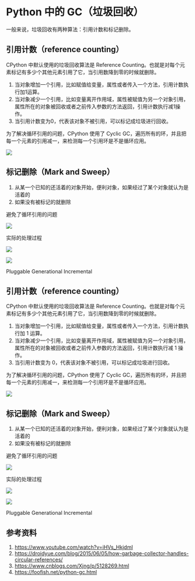 # Python 中的 GC（垃圾回收）

<!--
ID: 3ca590b0-b794-4e38-80bf-111b554db3ce
Status: publish
Date: 2018-07-19T08:52:00
Modified: 2020-05-16T11:20:16
wp_id: 667
-->

一般来说，垃圾回收有两种算法：引用计数和标记删除。


## 引用计数（reference counting）

CPython 中默认使用的垃圾回收算法是 Reference Counting。也就是对每个元素标记有多少个其他元素引用了它，当引用数降到零的时候就删除。

1. 当对象增加一个引用，比如赋值给变量，属性或者传入一个方法，引用计数执行加1运算。
2. 当对象减少一个引用，比如变量离开作用域，属性被赋值为另一个对象引用，属性所在的对象被回收或者之前传入参数的方法返回，引用计数执行减1操作。
3. 当引用计数变为0，代表该对象不被引用，可以标记成垃圾进行回收。

为了解决循环引用的问题，CPython 使用了 Cyclic GC，遍历所有的环，并且把每一个元素的引用减一，来检测每一个引用环是不是循环应用。

![](https://tva1.sinaimg.cn/large/006tKfTcly1ftg5mu2087j30we0i6gv5.jpg)


## 标记删除（Mark and Sweep）

1. 从某一个已知的还活着的对象开始，便利对象，如果经过了某个对象就认为是活着的
2. 如果没有被标记的就删除

避免了循环引用的问题

![](https://tva1.sinaimg.cn/large/006tKfTcly1ftf9x2kejlj30wo0ic11s.jpg)


实际的处理过程

![](https://tva1.sinaimg.cn/large/006tKfTcly1ftfa55k2e7j30wi0ick3k.jpg)

![](https://tva1.sinaimg.cn/large/006tKfTcly1ftfa6amfmmj30wc0iedr8.jpg)

Pluggable
Generational
Incremental


## 引用计数（reference counting）

CPython 中默认使用的垃圾回收算法是 Reference Counting。也就是对每个元素标记有多少个其他元素引用了它，当引用数降到零的时候就删除。

1. 当对象增加一个引用，比如赋值给变量，属性或者传入一个方法，引用计数执行加 1 运算。
2. 当对象减少一个引用，比如变量离开作用域，属性被赋值为另一个对象引用，属性所在的对象被回收或者之前传入参数的方法返回，引用计数执行减 1 操作。
3. 当引用计数变为 0，代表该对象不被引用，可以标记成垃圾进行回收。

为了解决循环引用的问题，CPython 使用了 Cyclic GC，遍历所有的环，并且把每一个元素的引用减一，来检测每一个引用环是不是循环应用。

![](https://tva1.sinaimg.cn/large/006tKfTcly1ftg5mu2087j30we0i6gv5.jpg)

## 标记删除（Mark and Sweep）

1. 从某一个已知的还活着的对象开始，便利对象，如果经过了某个对象就认为是活着的
2. 如果没有被标记的就删除

避免了循环引用的问题

![](https://tva1.sinaimg.cn/large/006tKfTcly1ftf9x2kejlj30wo0ic11s.jpg)

实际的处理过程

![](https://tva1.sinaimg.cn/large/006tKfTcly1ftfa55k2e7j30wi0ick3k.jpg)

![](https://tva1.sinaimg.cn/large/006tKfTcly1ftfa6amfmmj30wc0iedr8.jpg)

Pluggable
Generational
Incremental

## 参考资料

1. https://www.youtube.com/watch?v=iHVs_HkjdmI
2. https://droidyue.com/blog/2015/06/05/how-garbage-collector-handles-circular-references/
3. https://www.cnblogs.com/Xjng/p/5128269.html
4. https://foofish.net/python-gc.html